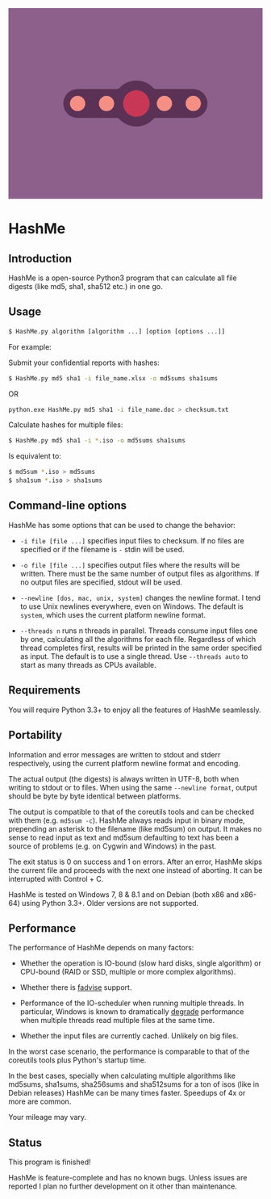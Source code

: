![HashMe](Resources/animation.gif)

# HashMe

## Introduction

HashMe is a open-source Python3 program that can calculate all 
file digests (like md5, sha1, sha512 etc.) in one go.

## Usage

```bash
$ HashMe.py algorithm [algorithm ...] [option [options ...]]
```

For example:

Submit your confidential reports with hashes:

```bash
$ HashMe.py md5 sha1 -i file_name.xlsx -o md5sums sha1sums
```

OR

```bash
python.exe HashMe.py md5 sha1 -i file_name.doc > checksum.txt
```

Calculate hashes for multiple files:

```bash
$ HashMe.py md5 sha1 -i *.iso -o md5sums sha1sums
```

Is equivalent to:

```bash
$ md5sum *.iso > md5sums
$ sha1sum *.iso > sha1sums
```

## Command-line options

HashMe has some options that can be used to change the behavior:

* `-i file [file ...]` specifies input files to checksum. If no files
  are specified or if the filename is `-` stdin will be used.

* `-o file [file ...]` specifies output files where the results will
  be written. There must be the same number of output files as algorithms.
  If no output files are specified, stdout will be used.

* `--newline [dos, mac, unix, system]` changes the newline format.
  I tend to use Unix newlines everywhere, even on Windows. The default is
  `system`, which uses the current platform newline format.

* `--threads n` runs n threads in parallel. Threads consume input files
  one by one, calculating all the algorithms for each file. Regardless of
  which thread completes first, results will be printed in the same order
  specified as input. The default is to use a single thread. Use `--threads auto`
  to start as many threads as CPUs available.

## Requirements

You will require Python 3.3+ to enjoy all the features of HashMe seamlessly.

## Portability

Information and error messages are written to stdout and stderr
respectively, using the current platform newline format and encoding.

The actual output (the digests) is always written in UTF-8, both when
writing to stdout or to files. When using the same `--newline format`,
output should be byte by byte identical between platforms.

The output is compatible to that of the coreutils tools and can be checked
with them (e.g. `md5sum -c`). HashMe always reads input in binary mode,
prepending an asterisk to the filename (like md5sum) on output. It makes
no sense to read input as text and md5sum defaulting to text has been a
source of problems (e.g. on Cygwin and Windows) in the past.

The exit status is 0 on success and 1 on errors. After an error,
HashMe skips the current file and proceeds with the next one
instead of aborting. It can be interrupted with Control + C.

HashMe is tested on Windows 7, 8 & 8.1 and on Debian (both x86 and x86-64)
using Python 3.3+. Older versions are not supported.

## Performance

The performance of HashMe depends on many factors:

* Whether the operation is IO-bound (slow hard disks, single algorithm)
  or CPU-bound (RAID or SSD, multiple or more complex algorithms).

* Whether there is [fadvise][] support.

* Performance of the IO-scheduler when running multiple threads. In
  particular, Windows is known to dramatically [degrade][] performance
  when multiple threads read multiple files at the same time.

* Whether the input files are currently cached. Unlikely on big files.

[fadvise]: https://docs.python.org/3/library/os.html#os.posix_fadvise
[degrade]: http://stackoverflow.com/questions/9191/how-to-obtain-good-concurrent-read-performance-from-disk

In the worst case scenario, the performance is comparable to that
of the coreutils tools plus Python's startup time.

In the best cases, specially when calculating multiple algorithms
like md5sums, sha1sums, sha256sums and sha512sums for a ton of isos
(like in Debian releases) HashMe can be many times faster.
Speedups of 4x or more are common.

Your mileage may vary.

## Status

This program is finished!

HashMe is feature-complete and has no known bugs. Unless issues are reported
I plan no further development on it other than maintenance.
